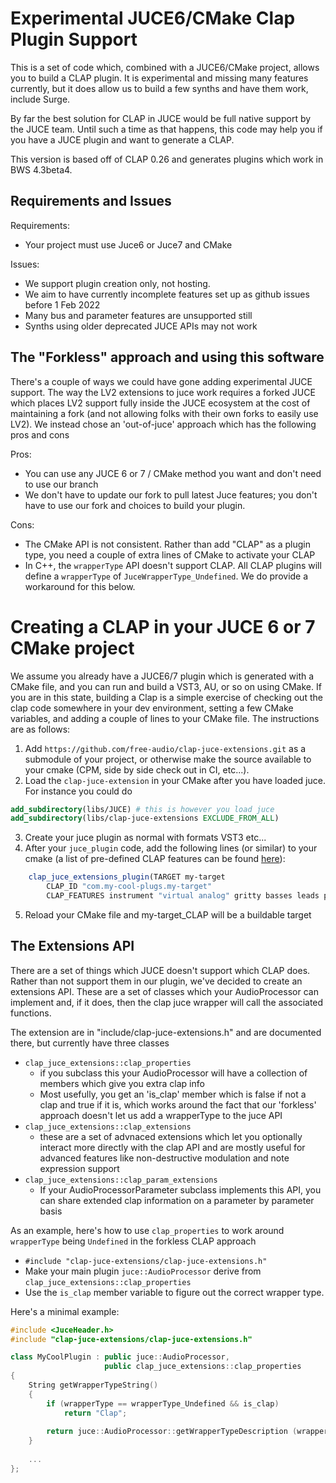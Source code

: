# Experimental JUCE6/CMake Clap Plugin Support

This is a set of code which, combined with a JUCE6/CMake project, allows you to build a CLAP plugin. It is experimental
and missing many features currently, but it does allow us to build a few synths and have them work, include Surge.

By far the best solution for CLAP in JUCE would be full native support by the JUCE team. Until such a time as that
happens, this code may help you if you have a JUCE plugin and want to generate a CLAP.

This version is based off of CLAP 0.26 and generates plugins which work in BWS 4.3beta4.

## Requirements and Issues

Requirements:

* Your project must use Juce6 or Juce7 and CMake

Issues:

* We support plugin creation only, not hosting.
* We aim to have currently incomplete features set up as github issues before 1 Feb 2022
* Many bus and parameter features are unsupported still
* Synths using older deprecated JUCE APIs may not work

## The "Forkless" approach and using this software

There's a couple of ways we could have gone adding experimental JUCE support. The way the LV2 extensions to juce work
requires a forked JUCE which places LV2 support fully inside the JUCE ecosystem at the cost of maintaining a fork (and
not allowing folks with their own forks to easily use LV2). We instead chose an 'out-of-juce' approach which has the
following pros and cons

Pros:

* You can use any JUCE 6 or 7 / CMake method you want and don't need to use our branch
* We don't have to update our fork to pull latest Juce features; you don't have to use our fork and choices to build
  your plugin.

Cons:

* The CMake API is not consistent. Rather than add "CLAP" as a plugin type, you need a couple of extra lines of CMake to
  activate your CLAP
* In C++, the `wrapperType` API doesn't support CLAP. All CLAP plugins will define a `wrapperType` of
  `JuceWrapperType_Undefined`. We do provide a workaround for this below.

# Creating a CLAP in your JUCE 6 or 7 CMake project

We assume you already have a JUCE6/7 plugin which is generated with a CMake file, and you can run and build a VST3, AU,
or
so on using CMake. If you are in this state, building a Clap is a simple exercise of checking out the clap code
somewhere in your dev environment, setting a few CMake variables, and adding a couple of lines to your CMake file. The
instructions are as follows:

1. Add `https://github.com/free-audio/clap-juce-extensions.git` as a submodule of your project, or otherwise make the
   source available to your cmake (CPM, side by side check out in CI, etc...).
2. Load the `clap-juce-extension` in your CMake after you have loaded juce. For instance you could do

```cmake
add_subdirectory(libs/JUCE) # this is however you load juce
add_subdirectory(libs/clap-juce-extensions EXCLUDE_FROM_ALL) 
```

3. Create your juce plugin as normal with formats VST3 etc...
4. After your `juce_plugin` code, add the following lines (or similar)
   to your cmake (a list of pre-defined CLAP
   features can be found [here](https://github.com/free-audio/clap/blob/main/include/clap/plugin-features.h)):

```cmake
    clap_juce_extensions_plugin(TARGET my-target
        CLAP_ID "com.my-cool-plugs.my-target"
        CLAP_FEATURES instrument "virtual analog" gritty basses leads pads)
```

5. Reload your CMake file and my-target_CLAP will be a buildable target

## The Extensions API

There are a set of things which JUCE doesn't support which CLAP does. Rather than not support them in our
plugin, we've decided to create an extensions API. These are a set of classes which your AudioProcessor can
implement and, if it does, then the clap juce wrapper will call the associated functions.

The extension are in "include/clap-juce-extensions.h" and are documented there, but currently have
three classes

- `clap_juce_extensions::clap_properties`
    - if you subclass this your AudioProcessor will have a collection of members which give you extra clap info
    - Most usefully, you get an 'is_clap' member which is false if not a clap and true if it is, which works around
      the fact that our 'forkless' approach doesn't let us add a wrapperType to the juce API
- `clap_juce_extensions::clap_extensions`
    - these are a set of advnaced extensions which let you optionally interact more directly with the clap API
      and are mostly useful for advanced features like non-destructive modulation and note expression support
- `clap_juce_extensions::clap_param_extensions`
    - If your AudioProcessorParameter subclass implements this API, you can share extended clap information on
      a parameter by parameter basis

As an example, here's how to use `clap_properties` to work around `wrapperType` being `Undefined` in the forkless
CLAP approach

- `#include "clap-juce-extensions/clap-juce-extensions.h"`
- Make your main plugin `juce::AudioProcessor` derive from `clap_juce_extensions::clap_properties`
- Use the `is_clap` member variable to figure out the correct wrapper type.

Here's a minimal example:

```cpp
#include <JuceHeader.h>
#include "clap-juce-extensions/clap-juce-extensions.h"

class MyCoolPlugin : public juce::AudioProcessor,
                     public clap_juce_extensions::clap_properties
{
    String getWrapperTypeString()
    {
        if (wrapperType == wrapperType_Undefined && is_clap)
            return "Clap";
    
        return juce::AudioProcessor::getWrapperTypeDescription (wrapperType);
    }
    
    ...
};
```
